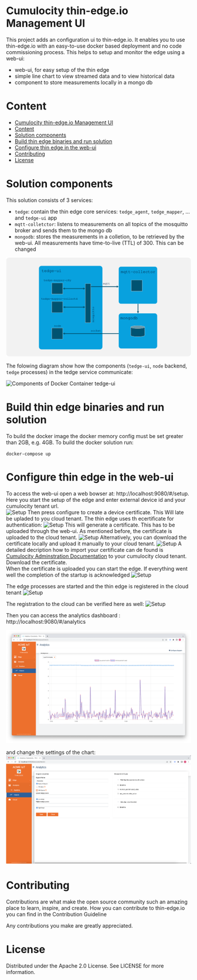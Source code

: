 # Cumulocity thin-edge.io Management UI


This project adds an configuration ui to thin-edge.io. It enables you to use thin-edge.io with an easy-to-use docker based deployment and no code commissioning process. This helps to setup and monitor the edge using a web-ui:
* web-ui, for easy setup of the thin edge 
* simple line chart to view streamed data and to view historical data
* component to store measurements locally in a mongo db

# Content
- [Cumulocity thin-edge.io Management UI](#cumulocity-thin-edgeio-management-ui)
- [Content](#content)
- [Solution components](#solution-components)
- [Build thin edge binaries and run solution](#build-thin-edge-binaries-and-run-solution)
- [Configure thin edge in the web-ui](#configure-thin-edge-in-the-web-ui)
- [Contributing](#contributing)
- [License](#license)


# Solution components

This solution consists of 3 services:
* `tedge`: contain the thin edge core services: `tedge_agent`, `tedge_mapper`, ... and `tedge-ui` app
* `mqtt-colletctor`: listens to measurements on all topics of the mosquitto broker and sends them to the mongo db
* `mongodb`: stores the measurements in a colletion, to be retrieved by the web-ui. All measurements have time-to-live (TTL) of 300. This can be changed

![Docker Container](resource/02-Architecture.svg)

The folowing diagram show how the components (`tedge-ui`, `node` backend, `tedge` processes) in the tedge service communicate:

![Components of Docker Container tedge-ui](resource/01-Architecture.svg)


# Build thin edge binaries and run solution

To build the docker image the docker memory config must be set greater than 2GB, e.g. 4GB.
To build the docker solution run:
```
docker-compose up
```

# Configure thin edge in the web-ui

To access the web-ui open a web bowser at: http://localhost:9080/#/setup.\
Here you start the setup of the edge and enter external device id and your cumulocity tenant url.\
![Setup](resource/01-Setup.png)
Then press configure to create a device certificate. This Will late be upladed to you cloud tenant. The thin edge uses th ecertificate for authentication:
![Setup](resource/02-Setup.png)
This will generate a certificate. This has to be uploaded through the web-ui. As mentioned before, the certificate is uploaded to the cloud tenant.
![Setup](resource/03-Setup.png)
Alternatively, you can download the certificate locally and upload it manually to your cloud tenant.
![Setup](resource/05-Setup.png)
A detailed decription how to import your certificate can de found is [Cumulocity Adminstration Documentation](https://cumulocity.com/guides/users-guide/device-management/#managing-trusted-certificates) to your cumulocity cloud tenant.\
Download the certificate.\
When the certificate is uploaded you can start the edge. If everything went well the completion of the startup is acknowledged
![Setup](resource/01-Control.png)

The edge processes are started and the thin edge is registered in the cloud tenant
![Setup](resource/01-Cloud.png)

The registration to the cloud can be verified here as well:
![Setup](resource/04-Setup.png)

Then you can access the analytics dashboard : http://localhost:9080/#/analytics

![Setup](resource/01-Analytics.png)

and change the settings of the chart:
![Setup](resource/02-Analytics.png)


# Contributing

Contributions are what make the open source community such an amazing place to learn, inspire, and create. How you can contribute to thin-edge.io you can find in the Contribution Guideline

Any contributions you make are greatly appreciated. 


# License

Distributed under the Apache 2.0 License. See LICENSE for more information. 
